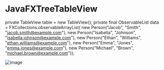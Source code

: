 # JavaFXTreeTableView

private TableView<Person> table = new TableView<Person>();
    private final ObservableList<Person> data =
            FXCollections.observableArrayList(
            new Person("Jacob", "Smith", "jacob.smith@example.com"),
            new Person("Isabella", "Johnson", "isabella.johnson@example.com"),
            new Person("Ethan", "Williams", "ethan.williams@example.com"),
            new Person("Emma", "Jones", "emma.jones@example.com"),
            new Person("Michael", "Brown", "michael.brown@example.com"));

![image](https://user-images.githubusercontent.com/100700381/214095814-f612c88b-6e71-43f7-a7cc-541dbb14e8e9.png)

